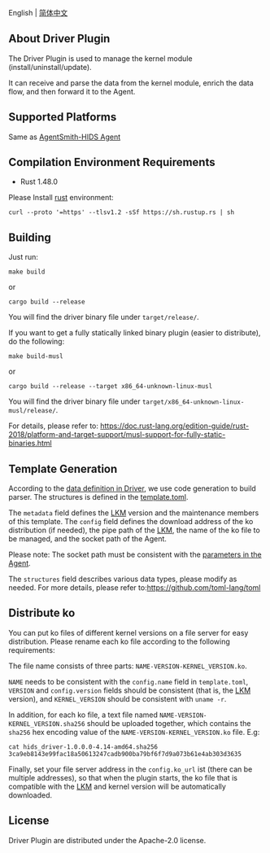 English | [简体中文](README-zh_CN.md)
## About Driver Plugin
The Driver Plugin is used to manage the kernel module (install/uninstall/update).

It can receive and parse the data from the kernel module, enrich the data flow, and then forward it to the Agent.

## Supported Platforms
Same as [AgentSmith-HIDS Agent](../README.md#supported-platforms)

## Compilation Environment Requirements
* Rust 1.48.0

Please Install [rust](https://www.rust-lang.org/tools/install) environment:
```
curl --proto '=https' --tlsv1.2 -sSf https://sh.rustup.rs | sh
```

## Building
Just run:
```
make build
```
or
```
cargo build --release
```
You will find the driver binary file under `target/release/`.

If you want to get a fully statically linked binary plugin (easier to distribute), do the following:
```
make build-musl
```
or
```
cargo build --release --target x86_64-unknown-linux-musl
```
You will find the driver binary file under `target/x86_64-unknown-linux-musl/release/`.

For details, please refer to:
https://doc.rust-lang.org/edition-guide/rust-2018/platform-and-target-support/musl-support-for-fully-static-binaries.html

## Template Generation
According to the [data definition in Driver](../../driver), we use code generation to build parser. The structures is defined in the [template.toml](template.toml).

The `metadata` field defines the [LKM](../../driver) version and the maintenance members of this template. The `config` field defines the download address of the ko distribution (if needed), the pipe path of the [LKM](../../driver), the name of the ko file to be managed, and the socket path of the Agent.

Please note: The socket path must be consistent with the [parameters in the Agent](../README.md#parameters-and-options).

The `structures` field describes various data types, please modify as needed. For more details, please refer to:https://github.com/toml-lang/toml

## Distribute ko
You can put ko files of different kernel versions on a file server for easy distribution. Please rename each ko file according to the following requirements:

The file name consists of three parts: `NAME-VERSION-KERNEL_VERSION.ko`.

`NAME` needs to be consistent with the `config.name` field in `template.toml`, `VERSION` and `config.version` fields should be consistent (that is, the [LKM](../../driver) version), and `KERNEL_VERSION` should be consistent with `uname -r`.

In addition, for each ko file, a text file named `NAME-VERSION-KERNEL_VERSION.sha256` should be uploaded together, which contains the `sha256` hex encoding value of the `NAME-VERSION-KERNEL_VERSION.ko` file. E.g:
```
cat hids_driver-1.0.0.0-4.14-amd64.sha256
3ca9eb8143e99fac18a50613247cadb900ba79bf6f7d9a073b61e4ab303d3635
```
Finally, set your file server address in the `config.ko_url` ist (there can be multiple addresses), so that when the plugin starts, the ko file that is compatible with the [LKM](../../driver) and kernel version will be automatically downloaded.

## License
Driver Plugin are distributed under the Apache-2.0 license.